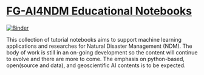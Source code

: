 # [FG-AI4NDM Educational Notebooks](https://jeepchinnawat.github.io/)

[![Binder](https://mybinder.org/badge_logo.svg)](https://mybinder.org/v2/gh/jeepchinnawat/edumat-book/HEAD)

This collection of tutorial notebooks aims to support machine learning applications and researches for Natural Disaster Management (NDM). The body of work is still in an on-going development so the content will continue to evolve and there are more to come. The emphasis on python-based, open(source and data), and geoscientific AI contents is to be expected.
